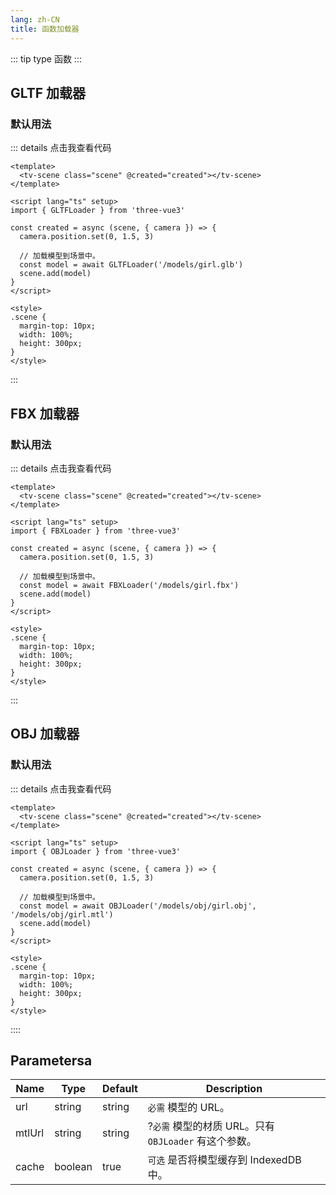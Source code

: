 ```yaml
---
lang: zh-CN
title: 函数加载器
---
```


::: tip type
函数
:::

## GLTF 加载器

### 默认用法

<GLTFLoaderFunction />

::: details 点击我查看代码

```vue
<template>
  <tv-scene class="scene" @created="created"></tv-scene>
</template>

<script lang="ts" setup>
import { GLTFLoader } from 'three-vue3'

const created = async (scene, { camera }) => {
  camera.position.set(0, 1.5, 3)

  // 加载模型到场景中。
  const model = await GLTFLoader('/models/girl.glb')
  scene.add(model)
}
</script>

<style>
.scene {
  margin-top: 10px;
  width: 100%;
  height: 300px;
}
</style>
```

:::

## FBX 加载器

### 默认用法

<FBXLoaderFunction />

::: details 点击我查看代码

```vue
<template>
  <tv-scene class="scene" @created="created"></tv-scene>
</template>

<script lang="ts" setup>
import { FBXLoader } from 'three-vue3'

const created = async (scene, { camera }) => {
  camera.position.set(0, 1.5, 3)

  // 加载模型到场景中。
  const model = await FBXLoader('/models/girl.fbx')
  scene.add(model)
}
</script>

<style>
.scene {
  margin-top: 10px;
  width: 100%;
  height: 300px;
}
</style>
```

:::

## OBJ 加载器

### 默认用法

<OBJLoaderFunction />

::: details 点击我查看代码

```vue
<template>
  <tv-scene class="scene" @created="created"></tv-scene>
</template>

<script lang="ts" setup>
import { OBJLoader } from 'three-vue3'

const created = async (scene, { camera }) => {
  camera.position.set(0, 1.5, 3)

  // 加载模型到场景中。
  const model = await OBJLoader('/models/obj/girl.obj', '/models/obj/girl.mtl')
  scene.add(model)
}
</script>

<style>
.scene {
  margin-top: 10px;
  width: 100%;
  height: 300px;
}
</style>
```

::::

## Parametersa

| Name   | Type    | Default | Description                                          |
| ------ | ------- | ------- | ---------------------------------------------------- |
| url    | string  | string  | `必需` 模型的 URL。                                  |
| mtlUrl | string  | string  | ?`必需` 模型的材质 URL。只有 `OBJLoader` 有这个参数。 |
| cache  | boolean | true    | `可选` 是否将模型缓存到 IndexedDB 中。               |
